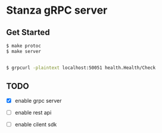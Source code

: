 # Stanza gRPC server 

## Get Started

```bash 
$ make protoc 
$ make server
```

## 

```bash 
$ grpcurl -plaintext localhost:50051 health.Health/Check
```

## TODO
- [x] enable grpc server
- [ ] enable rest api
- [ ] enable cilent sdk

